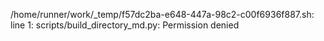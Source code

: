 /home/runner/work/_temp/f57dc2ba-e648-447a-98c2-c00f6936f887.sh: line 1: scripts/build_directory_md.py: Permission denied
